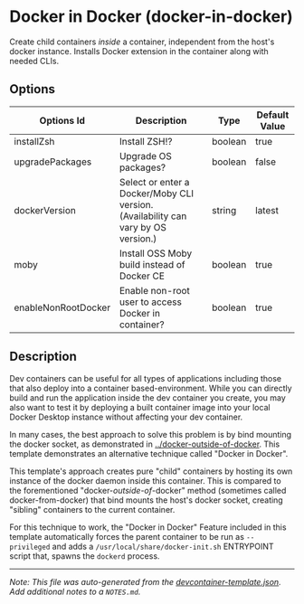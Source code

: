 
# Docker in Docker (docker-in-docker)

Create child containers _inside_ a container, independent from the host's docker instance. Installs Docker extension in the container along with needed CLIs.

## Options

| Options Id | Description | Type | Default Value |
|-----|-----|-----|-----|
| installZsh | Install ZSH!? | boolean | true |
| upgradePackages | Upgrade OS packages? | boolean | false |
| dockerVersion | Select or enter a Docker/Moby CLI version. (Availability can vary by OS version.) | string | latest |
| moby | Install OSS Moby build instead of Docker CE | boolean | true |
| enableNonRootDocker | Enable non-root user to access Docker in container? | boolean | true |

## Description

Dev containers can be useful for all types of applications including those that also deploy into a container based-environment. While you can directly build and run the application inside the dev container you create, you may also want to test it by deploying a built container image into your local Docker Desktop instance without affecting your dev container.

In many cases, the best approach to solve this problem is by bind mounting the docker socket, as demonstrated in [../docker-outside-of-docker](../docker-outside-of-docker). This template demonstrates an alternative technique called "Docker in Docker".

This template's approach creates pure "child" containers by hosting its own instance of the docker daemon inside this container.  This is compared to the forementioned "docker-_outside-of_-docker" method (sometimes called docker-from-docker) that bind mounts the host's docker socket, creating "sibling" containers to the current container.

For this technique to work, the "Docker in Docker" Feature included in this template automatically forces the parent container to be run as `--privileged` and adds a `/usr/local/share/docker-init.sh` ENTRYPOINT script that, spawns the `dockerd` process.

---

_Note: This file was auto-generated from the [devcontainer-template.json](https://github.com/devcontainers/templates/blob/main/src/docker-in-docker/devcontainer-template.json).  Add additional notes to a `NOTES.md`._
